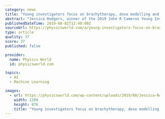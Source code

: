 ```yaml
---
category: news
title: "Young investigators focus on brachytherapy, dose modelling and deep learning"
abstract: "Jessica Rodgers, winner of the 2019 John R Cameron Young Investigator competition, receives her award from AAPM chair of the board Bruce Thomadsen. (Courtesy: AAPM) Each year, the AAPM Annual Meeting holds a Young Investigator competition. The 10 submitted ..."
publishedDateTime: 2019-08-01T12:48:00Z
sourceUrl: https://physicsworld.com/a/young-investigators-focus-on-brachytherapy-dose-modelling-and-deep-learning/
type: article
quality: 37
score: 37
published: false

provider:
  name: Physics World
  id: physicsworld.com

topics:
  - AI
  - Machine Learning

images:
  - url: https://physicsworld.com/wp-content/uploads/2019/08/Jessica-Rodgers.jpg
    width: 1200
    height: 876
    title: "Young investigators focus on brachytherapy, dose modelling and deep learning"
---
```

